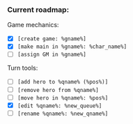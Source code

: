 ### Current roadmap:

Game mechanics:

- [x] ```[create game: %gname%]```
- [x] ```[make main in %gname%: %char_name%]```
- [ ] ```[assign GM in %gname%]```

Turn tools:

- [ ] ```[add hero to %qname% (%pos%)]```
- [ ] ```[remove hero from %qname%]```
- [ ] ```[move hero in %qname%: %pos%]```
- [x] ```[edit %qname%: %new_queue%]```
- [ ] ```[rename %qname%: %new_qname%]```